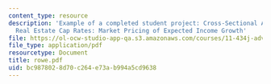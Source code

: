 ```yaml
---
content_type: resource
description: 'Example of a completed student project: Cross-Sectional Analysis of
  Real Estate Cap Rates: Market Pricing of Expected Income Growth'
file: https://ol-ocw-studio-app-qa.s3.amazonaws.com/courses/11-434j-advanced-topics-in-real-estate-finance-spring-2007/bc9878028d70c264e73ab994a5cd9638_rowe.pdf
file_type: application/pdf
resourcetype: Document
title: rowe.pdf
uid: bc987802-8d70-c264-e73a-b994a5cd9638
---
```


